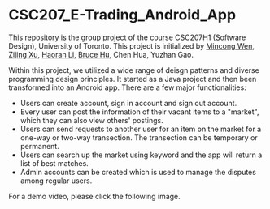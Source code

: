 # CSC207_E-Trading_Android_App
This repository is the group project of the course CSC207H1 (Software Design), University of Toronto. This project is initialized by [Mincong Wen](https://github.com/LockyWen), [Zijing Xu](https://github.com/Lotus2077), [Haoran Li](https://github.com/EdwardHaoranLee), [Bruce Hu](https://github.com/TerminalTater), Chen Hua, Yuzhan Gao.

Within this project, we utilized a wide range of deisgn patterns and diverse programming design principles. It started as a Java project and then been transformed into an Android app. There are a few major functionalities:
- Users can create account, sign in account and sign out account.
- Every user can post the information of their vacant items to a "market", which they can also view others' postings.
- Users can send requests to another user for an item on the market for a one-way or two-way transection. The transection can be temporary or permanent. 
- Users can search up the market using keyword and the app will return a list of best matches.
- Admin accounts can be created which is used to manage the disputes among regular users.

For a demo video, please click the following image.
